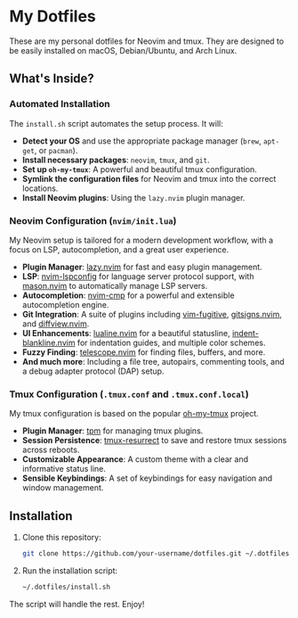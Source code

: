 # My Dotfiles

These are my personal dotfiles for Neovim and tmux. They are designed to be easily installed on macOS, Debian/Ubuntu, and Arch Linux.

## What's Inside?

### Automated Installation

The `install.sh` script automates the setup process. It will:

- **Detect your OS** and use the appropriate package manager (`brew`, `apt-get`, or `pacman`).
- **Install necessary packages**: `neovim`, `tmux`, and `git`.
- **Set up `oh-my-tmux`**: A powerful and beautiful tmux configuration.
- **Symlink the configuration files** for Neovim and tmux into the correct locations.
- **Install Neovim plugins**: Using the `lazy.nvim` plugin manager.

### Neovim Configuration (`nvim/init.lua`)

My Neovim setup is tailored for a modern development workflow, with a focus on LSP, autocompletion, and a great user experience.

- **Plugin Manager**: [lazy.nvim](https://github.com/folke/lazy.nvim) for fast and easy plugin management.
- **LSP**: [nvim-lspconfig](https://github.com/neovim/nvim-lspconfig) for language server protocol support, with [mason.nvim](https://github.com/williamboman/mason.nvim) to automatically manage LSP servers.
- **Autocompletion**: [nvim-cmp](https://github.com/hrsh7th/nvim-cmp) for a powerful and extensible autocompletion engine.
- **Git Integration**: A suite of plugins including [vim-fugitive](https://github.com/tpope/vim-fugitive), [gitsigns.nvim](https://github.com/lewis6991/gitsigns.nvim), and [diffview.nvim](https://github.com/sindrets/diffview.nvim).
- **UI Enhancements**: [lualine.nvim](https://github.com/nvim-lualine/lualine.nvim) for a beautiful statusline, [indent-blankline.nvim](https://github.com/lukas-reineke/indent-blankline.nvim) for indentation guides, and multiple color schemes.
- **Fuzzy Finding**: [telescope.nvim](https://github.com/nvim-telescope/telescope.nvim) for finding files, buffers, and more.
- **And much more**: Including a file tree, autopairs, commenting tools, and a debug adapter protocol (DAP) setup.

### Tmux Configuration (`.tmux.conf` and `.tmux.conf.local`)

My tmux configuration is based on the popular [oh-my-tmux](https://github.com/gpakosz/.tmux) project.

- **Plugin Manager**: [tpm](https://github.com/tmux-plugins/tpm) for managing tmux plugins.
- **Session Persistence**: [tmux-resurrect](https://github.com/tmux-plugins/tmux-resurrect) to save and restore tmux sessions across reboots.
- **Customizable Appearance**: A custom theme with a clear and informative status line.
- **Sensible Keybindings**: A set of keybindings for easy navigation and window management.

## Installation

1.  Clone this repository:
    ```bash
    git clone https://github.com/your-username/dotfiles.git ~/.dotfiles
    ```
2.  Run the installation script:
    ```bash
    ~/.dotfiles/install.sh
    ```

The script will handle the rest. Enjoy!